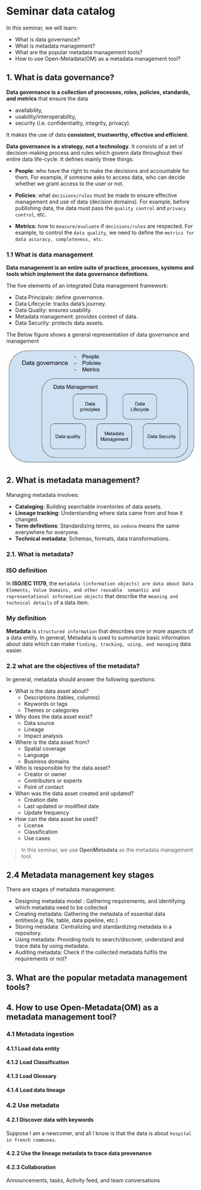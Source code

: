# Seminar data catalog

In this seminar, we will learn:
- What is data governance?
- What is metadata management? 
- What are the popular metadata management tools?
- How to use Open-Metadata(OM) as a metadata management tool?

## 1. What is data governance?

**Data governance is a collection of processes, roles, policies, standards, and metrics** that ensure the data
- availability, 
- usability/interoperability,
- security (i.e. confidentiality, integrity, privacy). 

It makes the use of data **consistent, trustworthy, effective and efficient.** 

**Data governance is a strategy, not a technology**. It consists of a set of decision-making process and rules which 
 govern data throughout their entire data life-cycle. It defines mainly three things:
- **People**: who have the right to make the decisions and accountable for them. For example, if someone asks to access data,
  who can decide whether we grant access to the user or not.
  
- **Policies**: what `decisions/rules` must be made to ensure effective management and use of data (decision domains). For example, 
  before publishing data, the data must pass the `quality control` and `privacy control`, etc.

- **Metrics**: how to `measure/evaluate` if `decisions/rules` are respected. For example, to control the `data quality`, we need 
  to define the `metrics for data accuracy, completeness, etc`.

### 1.1 What is data management

**Data management is an entire suite of practices, processes,  systems and tools which implement the data governance definitions**. 

The five elements of an integrated Data management framework:

- Data Principals: define governance.
- Data Lifecycle: tracks data’s journey.
- Data Quality: ensures usability.
- Metadata management: provides context of data.
- Data Security: protects data assets.

The Below figure shows a general representation of data governance and management

![introduction_of_data_governance_terms.jpg](assets/introduction_of_data_governance_terms.jpg)


## 2. What is metadata management?

Managing metadata involves:
- **Cataloging**: Building searchable inventories of data assets.
- **Lineage tracking**: Understanding where data came from and how it changed.
- **Term definitions**: Standardizing terms, so `sedona` means the same everywhere for everyone.
- **Technical metadata**: Schemas, formats, data transformations.

### 2.1. What is metadata?

### ISO definition

In **ISO/IEC 11179**, the `metadata (information objects) are data about Data Elements, Value Domains, and other reusable 
semantic and representational information objects` that describe the `meaning and technical details` of a data item.

### My definition 

**Metadata** is `structured information` that describes one or more aspects of a data entity. 
In general, Metadata is used to summarize basic information about data which can make `finding, tracking, using,
and managing` data easier. 

### 2.2 what are the objectives of the metadata?

In general, metadata should answer the following questions:
- What is the data asset about? 
    - Descriptions (tables, columns)
    - Keywords or tags
    - Themes or categories
- Why does the data asset exist?
    - Data source
    - Lineage
    - Impact analysis
- Where is the data asset from?
    - Spatial coverage
    - Language
    - Business domains
- Who is responsible for the data asset?
    - Creator or owner
    - Contributors or experts
    - Point of contact
- When was the data asset created and updated?
    - Creation date
    - Last updated or modified date
    - Update frequency
- How can the data asset be used?
    - License
    - Classification
    - Use cases



> In this seminar, we use **OpenMetadata** as the metadata management tool.
> 

## 2.4 Metadata management key stages

There are stages of metadata management:
 - Designing metadata model : Gathering requirements, and identifying which metadata need to be collected
 - Creating metadata: Gathering the metadata of essential data entities(e.g. file, table, data pipeline, etc.)
 - Storing metadata: Centralizing and standardizing metadata in a repository.
 - Using metadata: Providing tools to search/discover, understand and trace data by using metadata.
 - Auditing metadata: Check if the collected metadata fulfils the requirements or not?


## 3. What are the popular metadata management tools?


## 4. How to use Open-Metadata(OM) as a metadata management tool?
### 4.1 Metadata ingestion
#### 4.1.1 Load data entity
#### 4.1.2 Load Classification
#### 4.1.3 Load Glossary
#### 4.1.4 Load data lineage

### 4.2 Use metadata
####  4.2.1 Discover data with keywords

Suppose I am a newcomer, and all I know is that the data is about `hospital in french communes`. 

#### 4.2.2 Use the lineage metadata to trace data provenance 

#### 4.2.3 Collaboration 

Announcements, tasks, Activity feed, and team conversations







